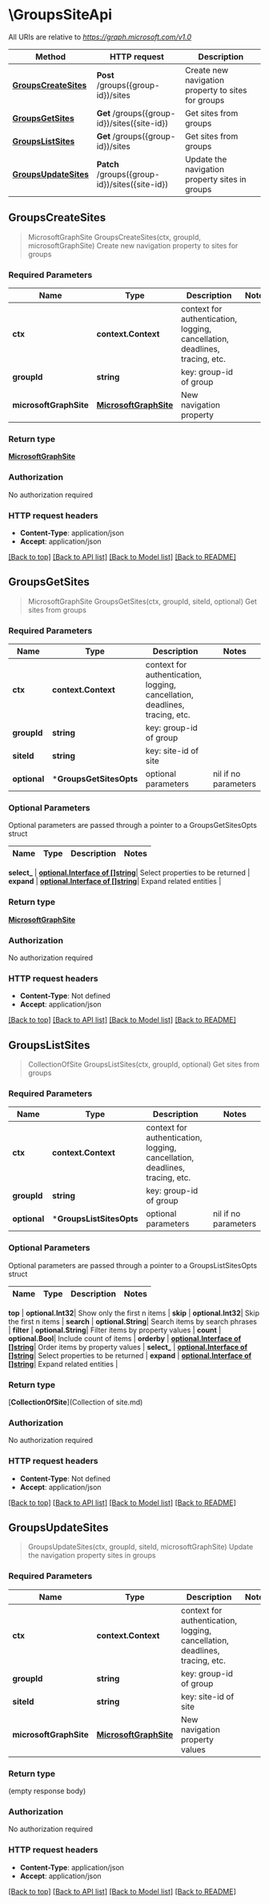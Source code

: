 # \GroupsSiteApi

All URIs are relative to *https://graph.microsoft.com/v1.0*

Method | HTTP request | Description
------------- | ------------- | -------------
[**GroupsCreateSites**](GroupsSiteApi.md#GroupsCreateSites) | **Post** /groups({group-id})/sites | Create new navigation property to sites for groups
[**GroupsGetSites**](GroupsSiteApi.md#GroupsGetSites) | **Get** /groups({group-id})/sites({site-id}) | Get sites from groups
[**GroupsListSites**](GroupsSiteApi.md#GroupsListSites) | **Get** /groups({group-id})/sites | Get sites from groups
[**GroupsUpdateSites**](GroupsSiteApi.md#GroupsUpdateSites) | **Patch** /groups({group-id})/sites({site-id}) | Update the navigation property sites in groups



## GroupsCreateSites

> MicrosoftGraphSite GroupsCreateSites(ctx, groupId, microsoftGraphSite)
Create new navigation property to sites for groups

### Required Parameters


Name | Type | Description  | Notes
------------- | ------------- | ------------- | -------------
**ctx** | **context.Context** | context for authentication, logging, cancellation, deadlines, tracing, etc.
**groupId** | **string**| key: group-id of group | 
**microsoftGraphSite** | [**MicrosoftGraphSite**](MicrosoftGraphSite.md)| New navigation property | 

### Return type

[**MicrosoftGraphSite**](microsoft.graph.site.md)

### Authorization

No authorization required

### HTTP request headers

- **Content-Type**: application/json
- **Accept**: application/json

[[Back to top]](#) [[Back to API list]](../README.md#documentation-for-api-endpoints)
[[Back to Model list]](../README.md#documentation-for-models)
[[Back to README]](../README.md)


## GroupsGetSites

> MicrosoftGraphSite GroupsGetSites(ctx, groupId, siteId, optional)
Get sites from groups

### Required Parameters


Name | Type | Description  | Notes
------------- | ------------- | ------------- | -------------
**ctx** | **context.Context** | context for authentication, logging, cancellation, deadlines, tracing, etc.
**groupId** | **string**| key: group-id of group | 
**siteId** | **string**| key: site-id of site | 
 **optional** | ***GroupsGetSitesOpts** | optional parameters | nil if no parameters

### Optional Parameters

Optional parameters are passed through a pointer to a GroupsGetSitesOpts struct


Name | Type | Description  | Notes
------------- | ------------- | ------------- | -------------


 **select_** | [**optional.Interface of []string**](string.md)| Select properties to be returned | 
 **expand** | [**optional.Interface of []string**](string.md)| Expand related entities | 

### Return type

[**MicrosoftGraphSite**](microsoft.graph.site.md)

### Authorization

No authorization required

### HTTP request headers

- **Content-Type**: Not defined
- **Accept**: application/json

[[Back to top]](#) [[Back to API list]](../README.md#documentation-for-api-endpoints)
[[Back to Model list]](../README.md#documentation-for-models)
[[Back to README]](../README.md)


## GroupsListSites

> CollectionOfSite GroupsListSites(ctx, groupId, optional)
Get sites from groups

### Required Parameters


Name | Type | Description  | Notes
------------- | ------------- | ------------- | -------------
**ctx** | **context.Context** | context for authentication, logging, cancellation, deadlines, tracing, etc.
**groupId** | **string**| key: group-id of group | 
 **optional** | ***GroupsListSitesOpts** | optional parameters | nil if no parameters

### Optional Parameters

Optional parameters are passed through a pointer to a GroupsListSitesOpts struct


Name | Type | Description  | Notes
------------- | ------------- | ------------- | -------------

 **top** | **optional.Int32**| Show only the first n items | 
 **skip** | **optional.Int32**| Skip the first n items | 
 **search** | **optional.String**| Search items by search phrases | 
 **filter** | **optional.String**| Filter items by property values | 
 **count** | **optional.Bool**| Include count of items | 
 **orderby** | [**optional.Interface of []string**](string.md)| Order items by property values | 
 **select_** | [**optional.Interface of []string**](string.md)| Select properties to be returned | 
 **expand** | [**optional.Interface of []string**](string.md)| Expand related entities | 

### Return type

[**CollectionOfSite**](Collection of site.md)

### Authorization

No authorization required

### HTTP request headers

- **Content-Type**: Not defined
- **Accept**: application/json

[[Back to top]](#) [[Back to API list]](../README.md#documentation-for-api-endpoints)
[[Back to Model list]](../README.md#documentation-for-models)
[[Back to README]](../README.md)


## GroupsUpdateSites

> GroupsUpdateSites(ctx, groupId, siteId, microsoftGraphSite)
Update the navigation property sites in groups

### Required Parameters


Name | Type | Description  | Notes
------------- | ------------- | ------------- | -------------
**ctx** | **context.Context** | context for authentication, logging, cancellation, deadlines, tracing, etc.
**groupId** | **string**| key: group-id of group | 
**siteId** | **string**| key: site-id of site | 
**microsoftGraphSite** | [**MicrosoftGraphSite**](MicrosoftGraphSite.md)| New navigation property values | 

### Return type

 (empty response body)

### Authorization

No authorization required

### HTTP request headers

- **Content-Type**: application/json
- **Accept**: application/json

[[Back to top]](#) [[Back to API list]](../README.md#documentation-for-api-endpoints)
[[Back to Model list]](../README.md#documentation-for-models)
[[Back to README]](../README.md)

